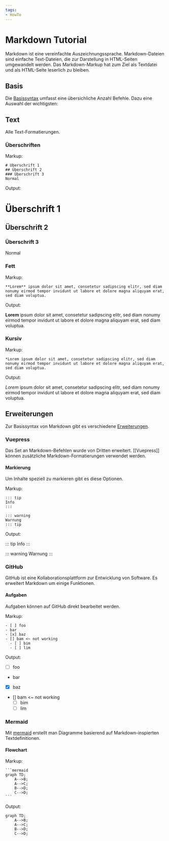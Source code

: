 ```yaml
---
tags:
- HowTo
---
```

# Markdown Tutorial

Markdown ist eine vereinfachte Auszeichnungssprache. Markdown-Dateien sind einfache Text-Dateien, die zur Darstellung in HTML-Seiten umgewandelt werden. Das Markdown-Markup hat zum Ziel als Textdatei und als HTML-Seite leserlich zu bleiben.

## Basis

Die [Basissyntax](https://www.markdownguide.org/basic-syntax/) umfasst eine übersichliche Anzahl Befehle. Dazu eine Auswahl der wichtigsten:

## Text

Alle Text-Formatierungen.

### Überschriften

Markup:
```
# Überschrift 1
## Überschrift 2
### Überschrift 3
Normal
```

Output:

# Überschrift 1
## Überschrift 2
### Überschrift 3
Normal

### Fett

Markup:
```
**Lorem** ipsum dolor sit amet, consetetur sadipscing elitr, sed diam nonumy eirmod tempor invidunt ut labore et dolore magna aliquyam erat, sed diam voluptua.
```

Output:

**Lorem** ipsum dolor sit amet, consetetur sadipscing elitr, sed diam nonumy eirmod tempor invidunt ut labore et dolore magna aliquyam erat, sed diam voluptua.

### Kursiv

Markup:
```
*Lorem ipsum dolor sit amet, consetetur sadipscing elitr, sed diam nonumy eirmod tempor invidunt ut labore et dolore magna aliquyam erat, sed diam voluptua.
```

Output:

*Lorem* ipsum dolor sit amet, consetetur sadipscing elitr, sed diam nonumy eirmod tempor invidunt ut labore et dolore magna aliquyam erat, sed diam voluptua.

## Erweiterungen

Zur Basissyntax von Markdown gibt es verschiedene [Erweiterungen](https://www.markdownguide.org/extended-syntax/).

### Vuepress

Das Set an Markdown-Befehlen wurde von Dritten erweitert. [[Vuepress]] können zusätzliche Markdown-Formatierungen verwendet werden.

#### Markierung

Um Inhalte speziell zu markieren gibt es diese Optionen.

Markup:
```
::: tip
Info
:::

::: warning
Warnung
::: tip
```

Output:

::: tip
Info
:::

::: warning
Warnung
:::

### GitHub

GitHub ist eine Kollaborationsplattform zur Entwicklung von Software. Es erweitert Markdown um einige Funktionen.

#### Aufgaben

Aufgaben können auf GitHub direkt bearbeitet werden.

Markup:
```
- [ ] foo
- bar
- [x] baz
- [] bam <~ not working
  - [ ] bim
  - [ ] lim
````

Output:
- [ ] foo
- bar
- [x] baz
- [] bam <~ not working
  - [ ] bim
  - [ ] lim

### Mermaid

Mit [mermaid](https://mermaid-js.github.io/mermaid/) erstellt man  Diagramme basierend auf Markdown-inspierten Textdefinitionen.

#### Flowchart

Markup:
~~~
```mermaid
graph TD;
    A-->B;
    A-->C;
    B-->D;
    C-->D;
```
~~~

Output:

```mermaid
graph TD;
    A-->B;
    A-->C;
    B-->D;
    C-->D;
```